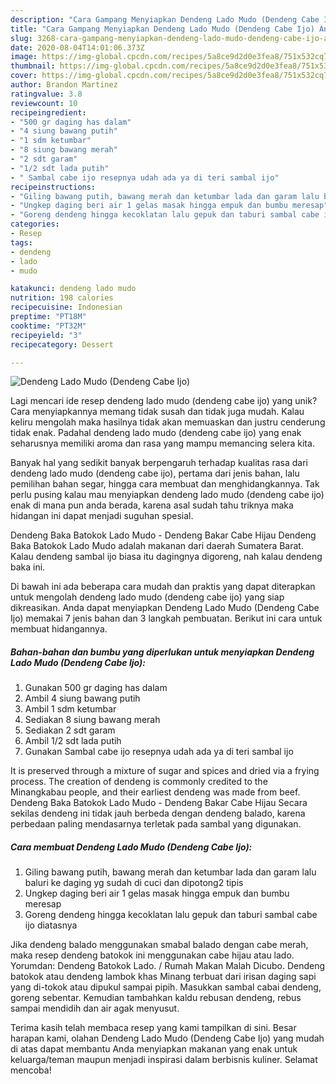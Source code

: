 ```yaml
---
description: "Cara Gampang Menyiapkan Dendeng Lado Mudo (Dendeng Cabe Ijo) Anti Gagal"
title: "Cara Gampang Menyiapkan Dendeng Lado Mudo (Dendeng Cabe Ijo) Anti Gagal"
slug: 3268-cara-gampang-menyiapkan-dendeng-lado-mudo-dendeng-cabe-ijo-anti-gagal
date: 2020-08-04T14:01:06.373Z
image: https://img-global.cpcdn.com/recipes/5a8ce9d2d0e3fea8/751x532cq70/dendeng-lado-mudo-dendeng-cabe-ijo-foto-resep-utama.jpg
thumbnail: https://img-global.cpcdn.com/recipes/5a8ce9d2d0e3fea8/751x532cq70/dendeng-lado-mudo-dendeng-cabe-ijo-foto-resep-utama.jpg
cover: https://img-global.cpcdn.com/recipes/5a8ce9d2d0e3fea8/751x532cq70/dendeng-lado-mudo-dendeng-cabe-ijo-foto-resep-utama.jpg
author: Brandon Martinez
ratingvalue: 3.8
reviewcount: 10
recipeingredient:
- "500 gr daging has dalam"
- "4 siung bawang putih"
- "1 sdm ketumbar"
- "8 siung bawang merah"
- "2 sdt garam"
- "1/2 sdt lada putih"
- " Sambal cabe ijo resepnya udah ada ya di teri sambal ijo"
recipeinstructions:
- "Giling bawang putih, bawang merah dan ketumbar lada dan garam lalu baluri ke daging yg sudah di cuci dan dipotong2 tipis"
- "Ungkep daging beri air 1 gelas masak hingga empuk dan bumbu meresap"
- "Goreng dendeng hingga kecoklatan lalu gepuk dan taburi sambal cabe ijo diatasnya"
categories:
- Resep
tags:
- dendeng
- lado
- mudo

katakunci: dendeng lado mudo 
nutrition: 198 calories
recipecuisine: Indonesian
preptime: "PT18M"
cooktime: "PT32M"
recipeyield: "3"
recipecategory: Dessert

---
```



![Dendeng Lado Mudo (Dendeng Cabe Ijo)](https://img-global.cpcdn.com/recipes/5a8ce9d2d0e3fea8/751x532cq70/dendeng-lado-mudo-dendeng-cabe-ijo-foto-resep-utama.jpg)

Lagi mencari ide resep dendeng lado mudo (dendeng cabe ijo) yang unik? Cara menyiapkannya memang tidak susah dan tidak juga mudah. Kalau keliru mengolah maka hasilnya tidak akan memuaskan dan justru cenderung tidak enak. Padahal dendeng lado mudo (dendeng cabe ijo) yang enak seharusnya memiliki aroma dan rasa yang mampu memancing selera kita.

Banyak hal yang sedikit banyak berpengaruh terhadap kualitas rasa dari dendeng lado mudo (dendeng cabe ijo), pertama dari jenis bahan, lalu pemilihan bahan segar, hingga cara membuat dan menghidangkannya. Tak perlu pusing kalau mau menyiapkan dendeng lado mudo (dendeng cabe ijo) enak di mana pun anda berada, karena asal sudah tahu triknya maka hidangan ini dapat menjadi suguhan spesial.

Dendeng Baka Batokok Lado Mudo - Dendeng Bakar Cabe Hijau Dendeng Baka Batokok Lado Mudo adalah makanan dari daerah Sumatera Barat. Kalau dendeng sambal ijo biasa itu dagingnya digoreng, nah kalau dendeng baka ini.


Di bawah ini ada beberapa cara mudah dan praktis yang dapat diterapkan untuk mengolah dendeng lado mudo (dendeng cabe ijo) yang siap dikreasikan. Anda dapat menyiapkan Dendeng Lado Mudo (Dendeng Cabe Ijo) memakai 7 jenis bahan dan 3 langkah pembuatan. Berikut ini cara untuk membuat hidangannya.

<!--inarticleads1-->

##### Bahan-bahan dan bumbu yang diperlukan untuk menyiapkan Dendeng Lado Mudo (Dendeng Cabe Ijo):

1. Gunakan 500 gr daging has dalam
1. Ambil 4 siung bawang putih
1. Ambil 1 sdm ketumbar
1. Sediakan 8 siung bawang merah
1. Sediakan 2 sdt garam
1. Ambil 1/2 sdt lada putih
1. Gunakan  Sambal cabe ijo resepnya udah ada ya di teri sambal ijo


It is preserved through a mixture of sugar and spices and dried via a frying process. The creation of dendeng is commonly credited to the Minangkabau people, and their earliest dendeng was made from beef. Dendeng Baka Batokok Lado Mudo - Dendeng Bakar Cabe Hijau Secara sekilas dendeng ini tidak jauh berbeda dengan dendeng balado, karena perbedaan paling mendasarnya terletak pada sambal yang digunakan. 

<!--inarticleads2-->

##### Cara membuat Dendeng Lado Mudo (Dendeng Cabe Ijo):

1. Giling bawang putih, bawang merah dan ketumbar lada dan garam lalu baluri ke daging yg sudah di cuci dan dipotong2 tipis
1. Ungkep daging beri air 1 gelas masak hingga empuk dan bumbu meresap
1. Goreng dendeng hingga kecoklatan lalu gepuk dan taburi sambal cabe ijo diatasnya


Jika dendeng balado menggunakan smabal balado dengan cabe merah, maka resep dendeng batokok ini menggunakan cabe hijau atau lado. Yorumdan: Dendeng Batokok Lado. / Rumah Makan Malah Dicubo. Dendeng batokok atau dendeng lambok khas Minang terbuat dari irisan daging sapi yang di-tokok atau dipukul sampai pipih. Masukkan sambal cabai dendeng, goreng sebentar. Kemudian tambahkan kaldu rebusan dendeng, rebus sampai mendidih dan air agak menyusut. 

Terima kasih telah membaca resep yang kami tampilkan di sini. Besar harapan kami, olahan Dendeng Lado Mudo (Dendeng Cabe Ijo) yang mudah di atas dapat membantu Anda menyiapkan makanan yang enak untuk keluarga/teman maupun menjadi inspirasi dalam berbisnis kuliner. Selamat mencoba!
